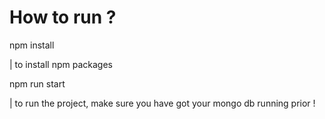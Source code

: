 # How to run ?

npm install

| to install npm packages

npm run start

| to run the project, make sure you have got your mongo db running prior !